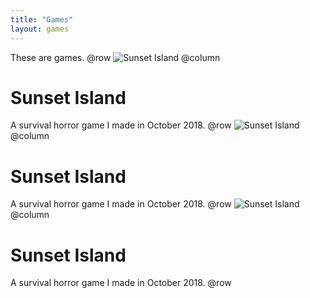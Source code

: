 ```yaml
---
title: "Games"
layout: games
---
```


These are games.
@row
![Sunset Island](https://riopelle.me/assets/pics/sunset.png)
@column
# Sunset Island
A survival horror game I made in October 2018.
@row
![Sunset Island](https://riopelle.me/assets/pics/sunset.png)
@column
# Sunset Island
A survival horror game I made in October 2018.
@row
![Sunset Island](https://riopelle.me/assets/pics/sunset.png)
@column
# Sunset Island
A survival horror game I made in October 2018.
@row
